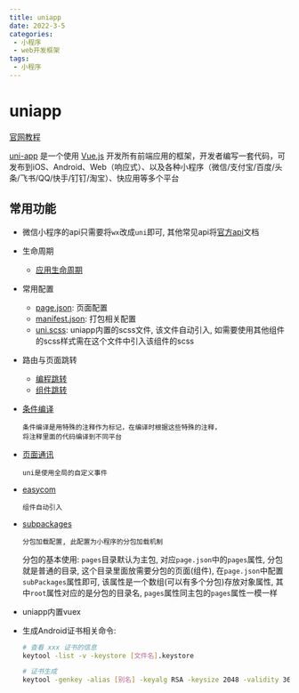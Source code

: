 ```yaml
---
title: uniapp
date: 2022-3-5
categories:
 - 小程序
 - web开发框架
tags:
 - 小程序
---
```

# uniapp

[官网教程](https://ask.dcloud.net.cn/article/35657)

[uni-app](https://uniapp.dcloud.io/) 是一个使用 [Vue.js](https://vuejs.org/) 开发所有前端应用的框架，开发者编写一套代码，可发布到iOS、Android、Web（响应式）、以及各种小程序（微信/支付宝/百度/头条/飞书/QQ/快手/钉钉/淘宝）、快应用等多个平台

## 常用功能

- 微信小程序的api只需要将`wx`改成`uni`即可, 其他常见api将[官方api](https://uniapp.dcloud.io/api/)文档
- 生命周期
	- [应用生命周期](https://uniapp.dcloud.io/collocation/App.html)
- 常用配置
	- [page.json](https://uniapp.dcloud.io/collocation/pages.html): 页面配置
	- [manifest.json](https://uniapp.dcloud.io/collocation/manifest-app.html): 打包相关配置
	- [uni.scss](https://uniapp.dcloud.io/collocation/uni-scss.html): uniapp内置的scss文件, 该文件自动引入, 如需要使用其他组件的scss样式需在这个文件中引入该组件的scss
- 路由与页面跳转
	- [编程跳转](https://uniapp.dcloud.io/api/router.html)
	- [组件跳转](https://uniapp.dcloud.io/component/navigator.html)

- [条件编译](https://uniapp.dcloud.io/tutorial/compiler.html)

  ```
  条件编译是用特殊的注释作为标记，在编译时根据这些特殊的注释，
  将注释里面的代码编译到不同平台
  ```

- [页面通讯](https://uniapp.dcloud.io/api/window/communication.html#emit)

  ```
  uni是使用全局的自定义事件
  ```

- [easycom](https://uniapp.dcloud.io/collocation/pages.html#easycom)

	```
	组件自动引入
	```

- [subpackages](https://uniapp.dcloud.io/collocation/pages.html#subpackages)

	```
	分包加载配置, 此配置为小程序的分包加载机制
	```

	分包的基本使用: `pages`目录默认为主包, 对应`page.json`中的`pages`属性, 分包就是普通的目录, 这个目录里面放需要分包的页面(组件), 在`page.json`中配置`subPackages`属性即可, 该属性是一个数组(可以有多个分包)存放对象属性, 其中`root`属性对应的是分包的目录名, `pages`属性同主包的`pages`属性一模一样

- uniapp内置vuex

- 生成Android证书相关命令:

  ```sh
  # 查看 xxx 证书的信息
  keytool -list -v -keystore [文件名].keystore
  
  # 证书生成
  keytool -genkey -alias [别名] -keyalg RSA -keysize 2048 -validity 36500 -keystore [文件名].keystore
  ```

  
